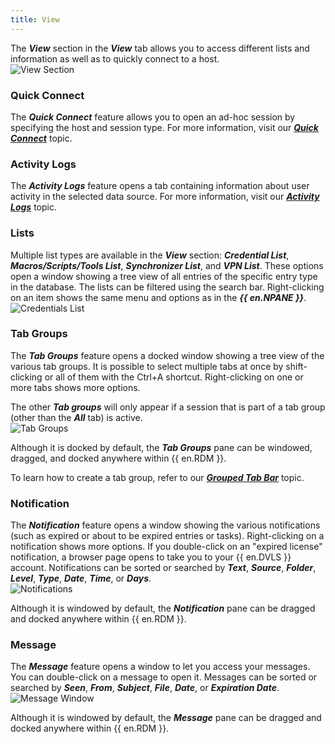 ```yaml
---
title: View
---
```

The ***View*** section in the ***View*** tab allows you to access different lists and information as well as to quickly connect to a host.  
![View Section](https://webdevolutions.azureedge.net/docs/en/rdm/windows/RDMWin2015.png) 

### Quick Connect 

The ***Quick Connect*** feature allows you to open an ad-hoc session by specifying the host and session type. For more information, visit our [***Quick Connect***](/rdm/windows/commands/view/view/quick-connect/) topic. 

### Activity Logs 

The ***Activity Logs*** feature opens a tab containing information about user activity in the selected data source. For more information, visit our [***Activity Logs***](/rdm/windows/commands/view/view/activity-logs/) topic. 

### Lists 

Multiple list types are available in the ***View*** section: ***Credential List***, ***Macros/Scripts/Tools List***, ***Synchronizer List***, and ***VPN List***. These options open a window showing a tree view of all entries of the specific entry type in the database. The lists can be filtered using the search bar. Right-clicking on an item shows the same menu and options as in the ***{{ en.NPANE }}***.  
![Credentials List](https://webdevolutions.azureedge.net/docs/en/rdm/windows/RDMWin2016.png) 

### Tab Groups 

The ***Tab Groups*** feature opens a docked window showing a tree view of the various tab groups. It is possible to select multiple tabs at once by shift-clicking or all of them with the Ctrl+A shortcut. Right-clicking on one or more tabs shows more options.  

The other ***Tab groups*** will only appear if a session that is part of a tab group (other than the ***All*** tab) is active.  
![Tab Groups](https://webdevolutions.azureedge.net/docs/en/rdm/windows/RDMWin2017.png) 

Although it is docked by default, the ***Tab Groups*** pane can be windowed, dragged, and docked anywhere within {{ en.RDM }}.  

To learn how to create a tab group, refer to our [***Grouped Tab Bar***](/rdm/windows/commands/view/layout/grouped-tab-bar/) topic. 

### Notification 

The ***Notification*** feature opens a window showing the various notifications (such as expired or about to be expired entries or tasks). Right-clicking on a notification shows more options. If you double-click on an "expired license" notification, a browser page opens to take you to your {{ en.DVLS }} account. Notifications can be sorted or searched by ***Text***, ***Source***, ***Folder***, ***Level***, ***Type***, ***Date***, ***Time***, or ***Days***.  
![Notifications](https://webdevolutions.azureedge.net/docs/en/rdm/windows/RDMWin2018.png) 

Although it is windowed by default, the ***Notification*** pane can be dragged and docked anywhere within {{ en.RDM }}. 

### Message 

The ***Message*** feature opens a window to let you access your messages. You can double-click on a message to open it. Messages can be sorted or searched by ***Seen***, ***From***, ***Subject***, ***File***, ***Date***, or ***Expiration Date***.  
![Message Window](https://webdevolutions.azureedge.net/docs/en/rdm/windows/RDMWin2019.png) 

Although it is windowed by default, the ***Message*** pane can be dragged and docked anywhere within {{ en.RDM }}. 


